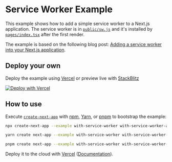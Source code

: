 # Service Worker Example

This example shows how to add a simple service worker to a Next.js application. The service worker is in [`public/sw.js`](public/sw.js) and it's installed by [`pages/index.tsx`](pages/index.tsx) after the first render.

The example is based on the following blog post: [Adding a service worker into your Next.js application](https://dev.to/josedonato/adding-a-service-worker-into-your-next-js-application-1dib).

## Deploy your own

Deploy the example using [Vercel](https://vercel.com?utm_source=github&utm_medium=readme&utm_campaign=next-example) or preview live with [StackBlitz](https://stackblitz.com/github/vercel/next.js/tree/canary/examples/with-service-worker)

[![Deploy with Vercel](https://vercel.com/button)](https://vercel.com/new/clone?repository-url=https://github.com/vercel/next.js/tree/canary/examples/with-service-worker&project-name=with-service-worker&repository-name=with-service-worker)

## How to use

Execute [`create-next-app`](https://github.com/vercel/next.js/tree/canary/packages/create-next-app) with [npm](https://docs.npmjs.com/cli/init), [Yarn](https://yarnpkg.com/lang/en/docs/cli/create/), or [pnpm](https://pnpm.io) to bootstrap the example:

```bash
npx create-next-app --example with-service-worker with-service-worker-app
```

```bash
yarn create next-app --example with-service-worker with-service-worker-app
```

```bash
pnpm create next-app --example with-service-worker with-service-worker-app
```

Deploy it to the cloud with [Vercel](https://vercel.com/new?utm_source=github&utm_medium=readme&utm_campaign=next-example) ([Documentation](https://nextjs.org/docs/deployment)).
